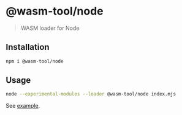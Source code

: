 # @wasm-tool/node

> WASM loader for Node

## Installation

```sh
npm i @wasm-tool/node
```

## Usage

```sh
node --experimental-modules --loader @wasm-tool/node index.mjs
```

See [example](./blob/master/example).
